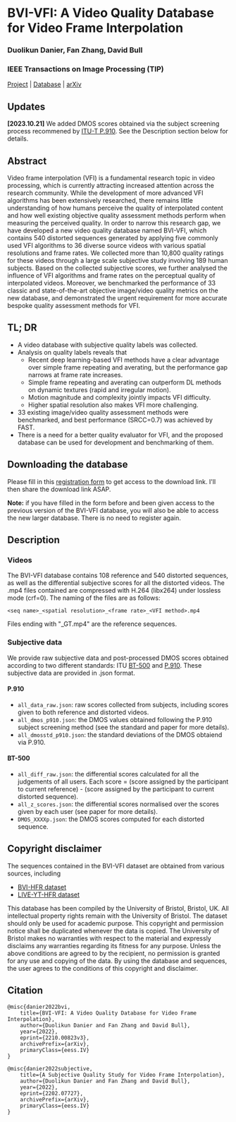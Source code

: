 # BVI-VFI: A Video Quality Database for Video Frame Interpolation

### Duolikun Danier, Fan Zhang, David Bull
### IEEE Transactions on Image Processing (TIP)

[Project](https://danier97.github.io/BVI-VFI-database) | [Database](https://forms.office.com/Pages/ResponsePage.aspx?id=MH_ksn3NTkql2rGM8aQVG1fDz7azbERMp_0LZtGJZ19UQlFMREhWU0E3QzRVMkYyT0VFTUg3T041Qy4u) | [arXiv](https://arxiv.org/abs/2210.00823v3)


## Updates

**[2023.10.21]** We added DMOS scores obtained via the subject screening process recommened by [ITU-T P.910](https://www.itu.int/ITU-T/recommendations/rec.aspx?rec=15005&lang=en). See the Description section below for details.

## Abstract

Video frame interpolation (VFI) is a fundamental research topic in video processing, which is currently attracting increased attention across the research community. While the development of more advanced VFI algorithms has been extensively researched, there remains little understanding of how humans perceive the quality of interpolated content and how well existing objective quality assessment methods perform when measuring the perceived quality. In order to narrow this research gap, we have developed a new video quality database named BVI-VFI, which contains 540 distorted sequences generated by applying five commonly used VFI algorithms to 36 diverse source videos with various spatial resolutions and frame rates. We collected more than 10,800 quality ratings for these videos through a large scale subjective study involving 189 human subjects. Based on the collected subjective scores, we further analysed the influence of VFI algorithms and frame rates on the perceptual quality of interpolated videos. Moreover, we benchmarked the performance of 33 classic and state-of-the-art objective image/video quality metrics on the new database, and demonstrated the urgent requirement for more accurate bespoke quality assessment methods for VFI.

## TL; DR
- A video database with subjective quality labels was collected.
- Analysis on quality labels reveals that
    - Recent deep learning-based VFI methods have a clear advantage over simple frame repeating and averating, but the performance gap narrows at frame rate increases.
    - Simple frame repeating and averating can outperform DL methods on dynamic textures (rapid and irregular motion).
    - Motion magnitude and complexity jointly impacts VFI difficulty.
    - Higher spatial resolution also makes VFI more challenging.
- 33 existing image/video quality assessment methods were benchmarked, and best performance (SRCC=0.7) was achieved by FAST.
- There is a need for a better quality evaluator for VFI, and the proposed database can be used for development and benchmarking of them.


## Downloading the database

Please fill in this [registration form](https://forms.office.com/Pages/ResponsePage.aspx?id=MH_ksn3NTkql2rGM8aQVG1fDz7azbERMp_0LZtGJZ19UQlFMREhWU0E3QzRVMkYyT0VFTUg3T041Qy4u) to get access to the download link. I'll then share the download link ASAP.

**Note:** if you have filled in the form before and been given access to the previous version of the BVI-VFI database, you will also be able to access the new larger database. There is no need to register again.


## Description

### Videos
The BVI-VFI database contains 108 reference and 540 distorted sequences, as well as the differential subjective scores for all the distorted videos.
The .mp4 files contained are compressed with H.264 (libx264) under lossless mode (crf=0). The naming of the files are as follows:
```
<seq name>_<spatial resolution>_<frame rate>_<VFI method>.mp4
```

Files ending with "_GT.mp4" are the reference sequences.

### Subjective data
We provide raw subjective data and post-processed DMOS scores obtained according to two different standards: ITU [BT-500](https://www.itu.int/rec/R-REC-BT.500) and [P.910](https://www.itu.int/ITU-T/recommendations/rec.aspx?rec=15005&lang=en). These subjective data are provided in .json format.

#### P.910
- `all_data_raw.json`: raw scores collected from subjects, including scores given to both reference and distorted videos.
- `all_dmos_p910.json`: the DMOS values obtained following the P.910 subject screening method (see the standard and paper for more details).
- `all_dmosstd_p910.json`: the standard deviations of the DMOS obtaiend via P.910.

#### BT-500
- `all_diff_raw.json`: the differential scores calculated for all the judgements of all users. Each score = (score assigned by the participant to current reference) - (score assigned by the participant to current distorted sequence).
- `all_z_scores.json`: the differential scores normalised over the scores given by each user (see paper for more details).
- `DMOS_XXXXp.json`: the DMOS scores computed for each distorted sequence.


## Copyright disclaimer
The sequences contained in the BVI-VFI dataset are obtained from various sources, including 
 - [BVI-HFR dataset](https://data.bris.ac.uk/data/dataset/k8bfn0qsj9fs1rwnc2x75z6t7)
 - [LIVE-YT-HFR dataset](https://live.ece.utexas.edu/research/LIVE_YT_HFR/LIVE_YT_HFR/index.html)

This database has been compiled by the University of Bristol, Bristol, UK. All intellectual property rights remain with the University of Bristol. The dataset should only be used for academic purpose. This copyright and permission notice shall be duplicated whenever the data is copied. The University of Bristol makes no warranties with respect to the material and expressly disclaims any warranties regarding its fitness for any purpose. Unless the above conditions are agreed to by the recipient, no permission is granted for any use and copying of the data. By using the database and sequences, the user agrees to the conditions of this copyright and disclaimer.


## Citation
```
@misc{danier2022bvi,
    title={BVI-VFI: A Video Quality Database for Video Frame Interpolation}, 
    author={Duolikun Danier and Fan Zhang and David Bull},
    year={2022},
    eprint={2210.00823v3},
    archivePrefix={arXiv},
    primaryClass={eess.IV}
}

@misc{danier2022subjective,
    title={A Subjective Quality Study for Video Frame Interpolation}, 
    author={Duolikun Danier and Fan Zhang and David Bull},
    year={2022},
    eprint={2202.07727},
    archivePrefix={arXiv},
    primaryClass={eess.IV}
}
```
